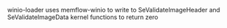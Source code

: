 winio-loader uses memflow-winio to write to SeValidateImageHeader and SeValidateImageData kernel functions to return zero